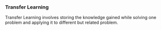 ### Transfer Learning
Transfer Learning involves storing the knowledge gained while solving one problem and applying it to different but related problem. 
